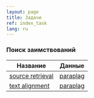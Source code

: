 ```yaml
---
layout: page
title: Задачи
ref: index_task
lang: ru
---
```


### Поиск заимствований

| Название                                  | Данные                                    |
| -------------                             | :---------------:                         |
| [source retrieval](source_retrieval.html) | [paraplag](/content/corpora/paraplag.html) |
| [text alignment](text_alignment.html)     | [paraplag](/content/corpora/paraplag.html) |
